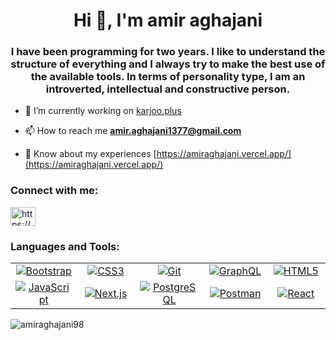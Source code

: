 
<h1 align="center">Hi 👋, I'm amir aghajani</h1>
<h3 align="center">I have been programming for two years. I like to understand the structure of everything and I always try to make the best use of the available tools. In terms of personality type, I am an introverted, intellectual and constructive person.</h3>

- 🔭 I’m currently working on [karjoo.plus](https://karjoo.plus/)

- 📫 How to reach me **amir.aghajani1377@gmail.com**

- 📄 Know about my experiences [https://amiraghajani.vercel.app/](https://amiraghajani.vercel.app/)

<h3 align="left">Connect with me:</h3>
<p align="left">
<a href="https://linkedin.com/in/https://www.linkedin.com/in/amir-aghajani/" target="blank"><img align="center" src="https://raw.githubusercontent.com/rahuldkjain/github-profile-readme-generator/master/src/images/icons/Social/linked-in-alt.svg" alt="https://www.linkedin.com/in/amir-aghajani/" height="30" width="40" /></a>
</p>

<h3 align="left">Languages and Tools:</h3>
<p align="left"> 
<table>
<tr>
<td align="center" width="100">
  <a href="https://getbootstrap.com" target="_blank" rel="noreferrer">
    <img src="https://img.shields.io/badge/Bootstrap-gray?style=flat-square&logo=bootstrap&logoColor=white" alt="Bootstrap"/>
    <br>
  </a>
</td>
<td align="center" width="100">
  <a href="https://www.w3schools.com/css/" target="_blank" rel="noreferrer">
    <img src="https://img.shields.io/badge/CSS3-gray?style=flat-square&logo=css3&logoColor=white" alt="CSS3"/>
    <br>
  </a>
</td>
<td align="center" width="100">
  <a href="https://git-scm.com/" target="_blank" rel="noreferrer">
    <img src="https://img.shields.io/badge/Git-gray?style=flat-square&logo=git&logoColor=white" alt="Git"/>
    <br>
  </a>
</td>
<td align="center" width="100">
  <a href="https://graphql.org" target="_blank" rel="noreferrer">
    <img src="https://img.shields.io/badge/GraphQL-gray?style=flat-square&logo=graphql&logoColor=white" alt="GraphQL"/>
    <br>
  </a>
</td>
<td align="center" width="100">
  <a href="https://www.w3.org/html/" target="_blank" rel="noreferrer">
    <img src="https://img.shields.io/badge/HTML5-gray?style=flat-square&logo=html5&logoColor=white" alt="HTML5"/>
    <br>
  </a>
</td>
</tr>
<tr>
<td align="center" width="100">
  <a href="https://developer.mozilla.org/en-US/docs/Web/JavaScript" target="_blank" rel="noreferrer">
    <img src="https://img.shields.io/badge/JavaScript-gray?style=flat-square&logo=javascript&logoColor=white" alt="JavaScript"/>
    <br>
  </a>
</td>
<td align="center" width="100">
  <a href="https://nextjs.org/" target="_blank" rel="noreferrer">
    <img src="https://img.shields.io/badge/Next.js-gray?style=flat-square&logo=next.js&logoColor=white" alt="Next.js"/>
    <br>
  </a>
</td>
<td align="center" width="100">
  <a href="https://www.postgresql.org" target="_blank" rel="noreferrer">
    <img src="https://img.shields.io/badge/PostgreSQL-gray?style=flat-square&logo=postgresql&logoColor=white" alt="PostgreSQL"/>
    <br>
  </a>
</td>
<td align="center" width="100">
  <a href="https://postman.com" target="_blank" rel="noreferrer">
    <img src="https://img.shields.io/badge/Postman-gray?style=flat-square&logo=postman&logoColor=white" alt="Postman"/>
    <br>
  </a>
</td>
<td align="center" width="100">
  <a href="https://reactjs.org/" target="_blank" rel="noreferrer">
    <img src="https://img.shields.io/badge/React-gray?style=flat-square&logo=react&logoColor=white" alt="React"/>
    <br>
  </a>
</td>
</tr>
</table>

</p>

<p><img align="center" src="https://github-readme-stats.vercel.app/api/top-langs?username=amiraghajani98&show_icons=true&locale=en&layout=compact" alt="amiraghajani98" /></p>
